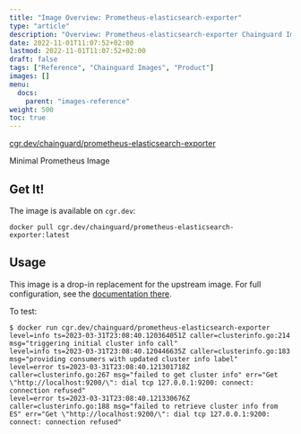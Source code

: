 ```yaml
---
title: "Image Overview: Prometheus-elasticsearch-exporter"
type: "article"
description: "Overview: Prometheus-elasticsearch-exporter Chainguard Image"
date: 2022-11-01T11:07:52+02:00
lastmod: 2022-11-01T11:07:52+02:00
draft: false
tags: ["Reference", "Chainguard Images", "Product"]
images: []
menu:
  docs:
    parent: "images-reference"
weight: 500
toc: true
---
```


[cgr.dev/chainguard/prometheus-elasticsearch-exporter](https://github.com/chainguard-images/images/tree/main/images/prometheus-elasticsearch-exporter)


Minimal Prometheus Image

## Get It!

The image is available on `cgr.dev`:

```
docker pull cgr.dev/chainguard/prometheus-elasticsearch-exporter:latest
```

## Usage

This image is a drop-in replacement for the upstream image.
For full configuration, see the [documentation there](https://github.com/prometheus-community/elasticsearch_exporter).

To test:

```shell
$ docker run cgr.dev/chainguard/prometheus-elasticsearch-exporter
level=info ts=2023-03-31T23:08:40.120364051Z caller=clusterinfo.go:214 msg="triggering initial cluster info call"
level=info ts=2023-03-31T23:08:40.120446635Z caller=clusterinfo.go:183 msg="providing consumers with updated cluster info label"
level=error ts=2023-03-31T23:08:40.121301718Z caller=clusterinfo.go:267 msg="failed to get cluster info" err="Get \"http://localhost:9200/\": dial tcp 127.0.0.1:9200: connect: connection refused"
level=error ts=2023-03-31T23:08:40.121330676Z caller=clusterinfo.go:188 msg="failed to retrieve cluster info from ES" err="Get \"http://localhost:9200/\": dial tcp 127.0.0.1:9200: connect: connection refused"
```
